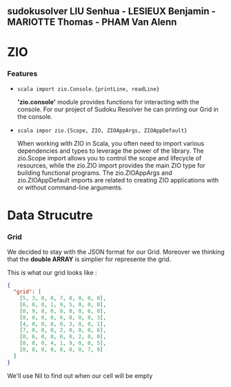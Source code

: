 ## sudokusolver LIU Senhua - LESIEUX Benjamin -  MARIOTTE Thomas - PHAM Van Alenn

# ZIO 

### **Features** 

- `scala
  import zio.Console.{printLine, readLine}`
  
  **'zio.console'** module provides functions for interacting with the console. For our project of Sudoku Resolver he can printing our Grid in the console.

- `scala impor zio.{Scope, ZIO, ZIOAppArgs, ZIOAppDefault}`
  
  When working with ZIO in Scala, you often need to import various dependencies and types to leverage the power of the library. The zio.Scope import allows you to control the scope and   lifecycle of resources, while the zio.ZIO import provides the main ZIO type for building functional programs. The zio.ZIOAppArgs and zio.ZIOAppDefault imports are related to creating ZIO applications with or without command-line arguments.



# Data Strucutre 

### Grid 

We decided to stay with the JSON format for our Grid. Moreover we thinking that the **double ARRAY** is simplier for represente the grid. 

This is what our grid looks like :

```JSON
{
  "grid": [
    [5, 3, 0, 0, 7, 0, 0, 0, 0],
    [6, 0, 0, 1, 9, 5, 0, 0, 0],
    [0, 9, 8, 0, 0, 0, 0, 6, 0],
    [8, 0, 0, 0, 6, 0, 0, 0, 3],
    [4, 0, 0, 8, 0, 3, 0, 0, 1],
    [7, 0, 0, 0, 2, 0, 0, 0, 6],
    [0, 6, 0, 0, 0, 0, 2, 8, 0],
    [0, 0, 0, 4, 1, 9, 0, 0, 5],
    [0, 0, 0, 0, 8, 0, 0, 7, 9]
  ]
}

```
We'll use Nil to find out when our cell will be empty
